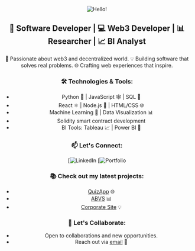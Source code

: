 <div align="center">
  
  ![Hello!](https://img.shields.io/badge/Hello!-👋-brightgreen?style=flat-square&logo=github)
  
  ## 🚀 Software Developer | 💻 Web3 Developer | 📊 Researcher | 📈 BI Analyst

  <p align="center">
    🌟 Passionate about web3 and decentralized world.
    💡 Building software that solves real problems.
    🌐 Crafting web experiences that inspire.
  </p>

  ### 🛠️ Technologies & Tools:
  - Python 🐍 | JavaScript 🕸️ | SQL 📜
  - React ⚛️ | Node.js 🚀 | HTML/CSS 🌐
  - Machine Learning 🤖 | Data Visualization 📊
  - Solidity smart contract development
  - BI Tools: Tableau 📈 | Power BI 🔌

  ### 📫 Let's Connect:
  [![LinkedIn](https://www.linkedin.com/in/richard-winner-duvor)
  [![Portfolio](http://duvorrichardwinner.me/winner/)

  ### 📚 Check out my latest projects:
  - [QuizApp](http://duvorrichardwinner.me/QuizApp/) 🌐
  - [ABVS](https://abvs.vercel.app/) 📊
  - [Corporate Site](https://hebronedgeinc.vercel.app/) 💡

  ### 💬 Let's Collaborate:
  - Open to collaborations and new opportunities.
  - Reach out via [email](mailto:duvorrichardwinner@gmail.com) 📧

</div>


<!---
dr-winner/dr-winner is a ✨ special ✨ repository because its `README.md` (this file) appears on your GitHub profile.
You can click the Preview link to take a look at your changes.
--->

